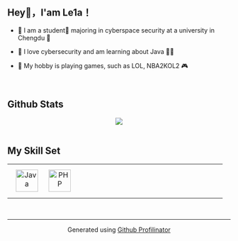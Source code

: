 <div align="center">
</div>  
  

##  Hey👋，I'am Le1a！  
  

- 🏫 I am a student👦 majoring in cyberspace security at a university in Chengdu 🚀  
  

- 🔭 I love cybersecurity and am learning about Java 👨‍💻  
  

- 🌱 My hobby is playing games, such as LOL, NBA2KOL2 🎮  
  

<br/>  


## Github Stats  
<div align="center"><img src="https://github-readme-stats.vercel.app/api?username=Le1a&show_icons=true&count_private=true&hide_border=true" align="center" /></div>  

<br/>  


## My Skill Set  
<table><tr><td valign="top" width="33%">

<div align="center">  
<img style="margin: 10px" src="https://profilinator.rishav.dev/skills-assets/java-original-wordmark.svg" alt="Java" height="50" />  
<img style="margin: 10px" src="https://profilinator.rishav.dev/skills-assets/php-original.svg" alt="PHP" height="50" />  
</div>

</td><td valign="top" width="33%">



</td><td valign="top" width="33%">



</td></tr></table>
<br />

----
<div align="center">Generated using <a href="https://profilinator.rishav.dev/" target="_blank">Github Profilinator</a></div>
